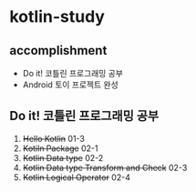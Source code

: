 # kotlin-study

## accomplishment
 - Do it! 코틀린 프로그래밍 공부 
 - Android 토이 프로젝트 완성

## Do it! 코틀린 프로그래밍 공부
 1. ~~Hello Kotlin~~ 01-3
 2. ~~Kotiln Package~~ 02-1
 3. ~~Kotlin Data type~~ 02-2
 4. ~~Kotlin Data type Transform and Check~~ 02-3
 5. ~~Kotlin Logical Operator~~ 02-4